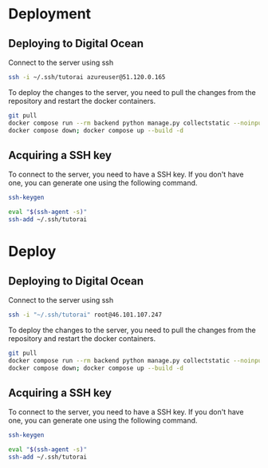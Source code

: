 # Deployment

## Deploying to Digital Ocean

Connect to the server using ssh
```bash
ssh -i ~/.ssh/tutorai azureuser@51.120.0.165
```

To deploy the changes to the server, you need to pull the changes from the repository and restart the docker containers.
```bash
git pull
docker compose run --rm backend python manage.py collectstatic --noinput
docker compose down; docker compose up --build -d
```

## Acquiring a SSH key

To connect to the server, you need to have a SSH key. If you don't have one, you can generate one using the following command.
```bash
ssh-keygen
```

```bash
eval "$(ssh-agent -s)"
ssh-add ~/.ssh/tutorai
```
# Deploy 

## Deploying to Digital Ocean

Connect to the server using ssh
```bash
ssh -i "~/.ssh/tutorai" root@46.101.107.247
```

To deploy the changes to the server, you need to pull the changes from the repository and restart the docker containers.
```bash
git pull
docker compose run --rm backend python manage.py collectstatic --noinput
docker compose down; docker compose up --build -d
```

## Acquiring a SSH key

To connect to the server, you need to have a SSH key. If you don't have one, you can generate one using the following command.
```bash
ssh-keygen
```

```bash
eval "$(ssh-agent -s)"
ssh-add ~/.ssh/tutorai
```